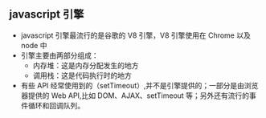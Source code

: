 ## javascript 引擎

- javascript 引擎最流行的是谷歌的 V8 引擎，V8 引擎使用在 Chrome 以及 node 中
- 引擎主要由两部分组成：
  - 内存堆：这是内存分配发生的地方
  - 调用栈：这是代码执行时的地方
- 有些 API 经常使用到的（setTimeout）,并不是引擎提供的；一部分是由浏览器提供的 Web API,比如 DOM、AJAX、setTimeout 等；另外还有流行的事件循环和回调队列。
